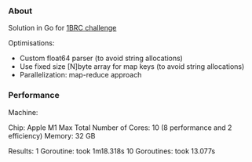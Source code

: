 
### About

Solution in Go for [1BRC challenge](https://github.com/gunnarmorling/1brc)

Optimisations:

- Custom float64 parser (to avoid string allocations)
- Use fixed size [N]byte array for map keys (to avoid string allocations)
- Parallelization: map-reduce approach

### Performance

Machine:

Chip: Apple M1 Max
Total Number of Cores: 10 (8 performance and 2 efficiency)
Memory: 32 GB

Results:
1 Goroutine: took 1m18.318s
10 Goroutines: took 13.077s
